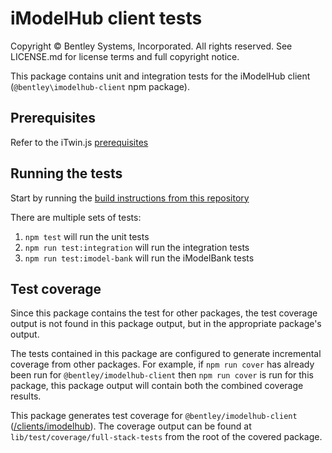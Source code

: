 # iModelHub client tests

Copyright © Bentley Systems, Incorporated. All rights reserved. See LICENSE.md for license terms and full copyright notice.

This package contains unit and integration tests for the iModelHub client (`@bentley\imodelhub-client` npm package).

## Prerequisites

Refer to the iTwin.js [prerequisites](https://github.com/iTwin/itwinjs-core#prerequisites)

## Running the tests

Start by running the [build instructions from this repository](https://github.com/iTwin/itwinjs-core#build-instructions)

There are multiple sets of tests:

1. `npm test` will run the unit tests
1. `npm run test:integration` will run the integration tests
1. `npm run test:imodel-bank` will run the iModelBank tests

## Test coverage

Since this package contains the test for other packages, the test coverage output is not found in this package output, but in the appropriate package's output.

The tests contained in this package are configured to generate incremental coverage from other packages. For example, if `npm run cover` has already been run for `@bentley/imodelhub-client` then `npm run cover` is run for this package, this package output will contain both the combined coverage results.

This package generates test coverage for `@bentley/imodelhub-client` ([/clients/imodelhub](/clients/imodelhub)).
The coverage output can be found at `lib/test/coverage/full-stack-tests` from the root of the covered package.
